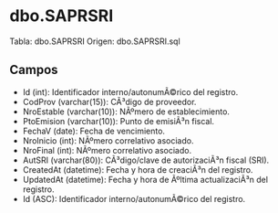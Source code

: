 ﻿# dbo.SAPRSRI

Tabla: dbo.SAPRSRI
Origen: dbo.SAPRSRI.sql

## Campos

- Id (int): Identificador interno/autonumÃ©rico del registro.
- CodProv (varchar(15)): CÃ³digo de proveedor.
- NroEstable (varchar(10)): NÃºmero de establecimiento.
- PtoEmision (varchar(10)): Punto de emisiÃ³n fiscal.
- FechaV (date): Fecha de vencimiento.
- NroInicio (int): NÃºmero correlativo asociado.
- NroFinal (int): NÃºmero correlativo asociado.
- AutSRI (varchar(80)): CÃ³digo/clave de autorizaciÃ³n fiscal (SRI).
- CreatedAt (datetime): Fecha y hora de creaciÃ³n del registro.
- UpdatedAt (datetime): Fecha y hora de Ãºltima actualizaciÃ³n del registro.
- Id (ASC): Identificador interno/autonumÃ©rico del registro.

